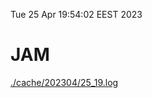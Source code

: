 Tue 25 Apr 19:54:02 EEST 2023
# JAM
<a href='./cache/202304/25_19.log'>./cache/202304/25_19.log</a>
